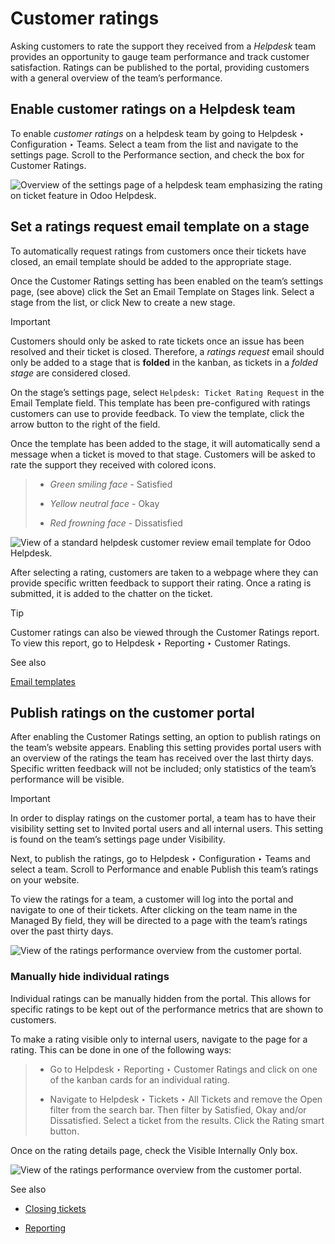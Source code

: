 # Customer ratings

Asking customers to rate the support they received from a _Helpdesk_ team
provides an opportunity to gauge team performance and track customer
satisfaction. Ratings can be published to the portal, providing customers with
a general overview of the team’s performance.

## Enable customer ratings on a Helpdesk team

To enable _customer ratings_ on a helpdesk team by going to Helpdesk ‣
Configuration ‣ Teams. Select a team from the list and navigate to the
settings page. Scroll to the Performance section, and check the box for
Customer Ratings.

![Overview of the settings page of a helpdesk team emphasizing the rating on
ticket feature in Odoo Helpdesk.](../../../../_images/ratings-enable.png)

## Set a ratings request email template on a stage

To automatically request ratings from customers once their tickets have
closed, an email template should be added to the appropriate stage.

Once the Customer Ratings setting has been enabled on the team’s settings
page, (see above) click the Set an Email Template on Stages link. Select a
stage from the list, or click New to create a new stage.

Important

Customers should only be asked to rate tickets once an issue has been resolved
and their ticket is closed. Therefore, a _ratings request_ email should only
be added to a stage that is **folded** in the kanban, as tickets in a _folded
stage_ are considered closed.

On the stage’s settings page, select `Helpdesk: Ticket Rating Request` in the
Email Template field. This template has been pre-configured with ratings
customers can use to provide feedback. To view the template, click the arrow
button to the right of the field.

Once the template has been added to the stage, it will automatically send a
message when a ticket is moved to that stage. Customers will be asked to rate
the support they received with colored icons.

>   * _Green smiling face_ \- Satisfied
>
>   * _Yellow neutral face_ \- Okay
>
>   * _Red frowning face_ \- Dissatisfied
>
>

![View of a standard helpdesk customer review email template for Odoo
Helpdesk.](../../../../_images/ratings-customer-email.png)

After selecting a rating, customers are taken to a webpage where they can
provide specific written feedback to support their rating. Once a rating is
submitted, it is added to the chatter on the ticket.

Tip

Customer ratings can also be viewed through the Customer Ratings report. To
view this report, go to Helpdesk ‣ Reporting ‣ Customer Ratings.

See also

[Email templates](../../../general/companies/email_template.html)

## Publish ratings on the customer portal

After enabling the Customer Ratings setting, an option to publish ratings on
the team’s website appears. Enabling this setting provides portal users with
an overview of the ratings the team has received over the last thirty days.
Specific written feedback will not be included; only statistics of the team’s
performance will be visible.

Important

In order to display ratings on the customer portal, a team has to have their
visibility setting set to Invited portal users and all internal users. This
setting is found on the team’s settings page under Visibility.

Next, to publish the ratings, go to Helpdesk ‣ Configuration ‣ Teams and
select a team. Scroll to Performance and enable Publish this team’s ratings on
your website.

To view the ratings for a team, a customer will log into the portal and
navigate to one of their tickets. After clicking on the team name in the
Managed By field, they will be directed to a page with the team’s ratings over
the past thirty days.

![View of the ratings performance overview from the customer
portal.](../../../../_images/ratings-portal-overview.png)

### Manually hide individual ratings

Individual ratings can be manually hidden from the portal. This allows for
specific ratings to be kept out of the performance metrics that are shown to
customers.

To make a rating visible only to internal users, navigate to the page for a
rating. This can be done in one of the following ways:

>   * Go to Helpdesk ‣ Reporting ‣ Customer Ratings and click on one of the
> kanban cards for an individual rating.
>
>   * Navigate to Helpdesk ‣ Tickets ‣ All Tickets and remove the Open filter
> from the search bar. Then filter by Satisfied, Okay and/or Dissatisfied.
> Select a ticket from the results. Click the Rating smart button.
>
>

Once on the rating details page, check the Visible Internally Only box.

![View of the ratings performance overview from the customer
portal.](../../../../_images/ratings-keep-internal.png)

See also

  * [Closing tickets](../advanced/close_tickets.html)

  * [Reporting](reports.html)

